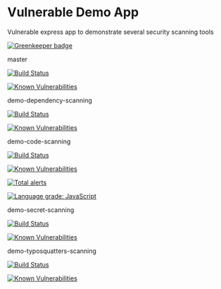 # Vulnerable Demo App
Vulnerable express app to demonstrate several security scanning tools

[![Greenkeeper badge](https://badges.greenkeeper.io/vulnerable-demo-app/vulnerable-demo-app.svg)](https://greenkeeper.io/)

master 

[![Build Status](https://travis-ci.org/vulnerable-demo-app/vulnerable-demo-app.svg?branch=master)](https://travis-ci.org/vulnerable-demo-app/vulnerable-demo-app)

[![Known Vulnerabilities](https://snyk.io/test/github/vulnerable-demo-app/vulnerable-demo-app/badge.svg)](https://snyk.io/test/github/vulnerable-demo-app/vulnerable-demo-app)

demo-dependency-scanning

[![Build Status](https://travis-ci.org/vulnerable-demo-app/vulnerable-demo-app.svg?branch=demo-dependency-scanning)](https://travis-ci.org/vulnerable-demo-app/vulnerable-demo-app)

[![Known Vulnerabilities](https://snyk.io/test/github/vulnerable-demo-app/vulnerable-demo-app/demo-dependency-scanning/badge.svg)](https://snyk.io/test/github/vulnerable-demo-app/vulnerable-demo-app/demo-dependency-scanning) 

demo-code-scanning

[![Build Status](https://travis-ci.org/vulnerable-demo-app/vulnerable-demo-app.svg?branch=demo-code-scanning)](https://travis-ci.org/vulnerable-demo-app/vulnerable-demo-app)

[![Known Vulnerabilities](https://snyk.io/test/github/vulnerable-demo-app/vulnerable-demo-app/demo-code-scanning/badge.svg)](https://snyk.io/test/github/vulnerable-demo-app/vulnerable-demo-app/demo-code-scanning)

[![Total alerts](https://img.shields.io/lgtm/alerts/g/vulnerable-demo-app/vulnerable-demo-app.svg?logo=lgtm&logoWidth=18)](https://lgtm.com/projects/g/vulnerable-demo-app/vulnerable-demo-app/alerts/)

[![Language grade: JavaScript](https://img.shields.io/lgtm/grade/javascript/g/vulnerable-demo-app/vulnerable-demo-app.svg?logo=lgtm&logoWidth=18)](https://lgtm.com/projects/g/vulnerable-demo-app/vulnerable-demo-app/context:javascript)

demo-secret-scanning

[![Build Status](https://travis-ci.org/vulnerable-demo-app/vulnerable-demo-app.svg?branch=demo-secret-scanning)](https://travis-ci.org/vulnerable-demo-app/vulnerable-demo-app)

[![Known Vulnerabilities](https://snyk.io/test/github/vulnerable-demo-app/vulnerable-demo-app/demo-secret-scanning/badge.svg)](https://snyk.io/test/github/vulnerable-demo-app/vulnerable-demo-app/demo-secret-scanning)

demo-typosquatters-scanning

[![Build Status](https://travis-ci.org/vulnerable-demo-app/vulnerable-demo-app.svg?branch=demo-typosquatters-scanning)](https://travis-ci.org/vulnerable-demo-app/vulnerable-demo-app)

[![Known Vulnerabilities](https://snyk.io/test/github/vulnerable-demo-app/vulnerable-demo-app/demo-typosquatters-scanning/badge.svg)](https://snyk.io/test/github/vulnerable-demo-app/vulnerable-demo-app/demo-typosquatters-scanning)
